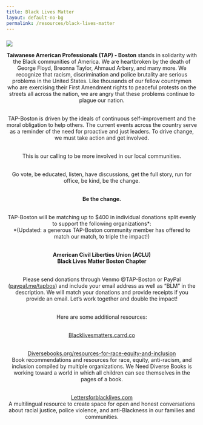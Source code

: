 ```yaml
---
title: Black Lives Matter
layout: default-no-bg
permalink: /resources/black-lives-matter
---
```

<div class="main-contents-area">
<h3 class="no-bg"></h3>
<img class="black-lives-matter" src="{{ site.baseurl }}/assets/images/resources-images/black-lives-matter.png"/><br/>

<div class="ezcol ezcol-one-half">
  <center><p><b>Taiwanese American Professionals (TAP) - Boston</b> stands in solidarity with the Black communities of America. We are heartbroken by the death of George Floyd, Breonna Taylor, Ahmaud Arbery, and many more. We recognize that racism, discrimination and police brutality are serious problems in the United States. Like thousands of our fellow countrymen who are exercising their First Amendment rights to peaceful protests on the streets all across the nation, we are angry that these problems continue to plague our nation.<br/><br/>

TAP-Boston is driven by the ideals of continuous self-improvement and the moral obligation to help others. The current events across the country serve as a reminder of the need for proactive and just leaders. To drive change, we must take action and get involved.<br/><br/>

This is our calling to be more involved in our local communities.<br/><br/>

Go vote, be educated, listen, have discussions, get the full story, run for office, be kind, be the change.<br/><br/>

<b>Be the change.</b><br/><br/>

TAP-Boston will be matching up to $400 in individual donations split evenly to support the following organizations*:<br/>
*(Updated: a generous TAP-Boston community member has offered to match our match, to triple the impact!)<br/><br/>

<b>American Civil Liberties Union (ACLU)</b><br/>
<b>Black Lives Matter Boston Chapter</b><br/><br/>

Please send donations through Venmo @TAP-Boston or PayPal (<a href="https://www.paypal.me/tapbos?fbclid=IwAR1GGFRSwkHvIwrpw6_Hrsd02UYiFOQPPXP703Vcf_6i2aUJPASmZH-KyiA">paypal.me/tapbos</a>) and include your email address as well as “BLM” in the description. We will match your donations and provide receipts if you provide an email. Let’s work together and double the impact!<br/><br/>

Here are some additional resources:<br/><br/>

<a href="https://blacklivesmatters.carrd.co/?mc_cid=f8b27fe7da&mc_eid=[UNIQID]">Blacklivesmatters.carrd.co</a><br/><br/>

<a href="http://diversebooks.org/resources-for-race-equity-and-inclusion/?fbclid=IwAR13z6H5JDsXgm-eqEiUHEKeXBfVHScpN-HIG66kGMVAl9OQ2QAO71UkrrE&mc_cid=f8b27fe7da&mc_eid=[UNIQID]">Diversebooks.org/resources-for-race-equity-and-inclusion</a><br/>
Book recommendations and resources for race, equity, anti-racism, and inclusion compiled by multiple organizations. We Need Diverse Books is working toward a world in which all children can see themselves in the pages of a book.<br/><br/>

<a href="https://lettersforblacklives.com/?fbclid=IwAR0hTzY7p-i4vIeED0Um97whTQbWgP0rY5wNGKuL8s68AJbdmTmnnqwsub8">Lettersforblacklives.com</a><br/>
A multilingual resource to create space for open and honest conversations about racial justice, police violence, and anti-Blackness in our families and communities.<br/><br/>
</p></center>
</div>